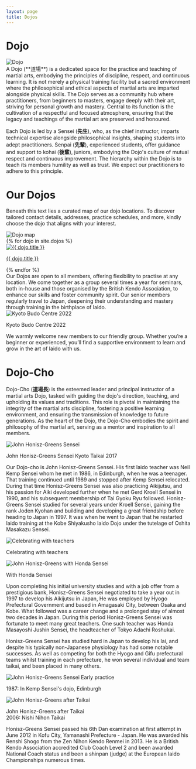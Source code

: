 ```yaml
---
layout: page
title: Dojos
---
```


# Dojo
<div class="image-container single-image-container">
    <img  id="dojo-image" src="../assets/images/dojo_s.png" alt="Dojo">
</div>
A Dojo (**道場**) is a dedicated space for the practice and teaching of martial arts, embodying the principles of discipline, respect, and continuous learning. It is not merely a physical training facility but a sacred environment where the philosophical and ethical aspects of martial arts are imparted alongside physical skills. The Dojo serves as a community hub where practitioners, from beginners to masters, engage deeply with their art, striving for personal growth and mastery. Central to its function is the cultivation of a respectful and focused atmosphere, ensuring that the legacy and teachings of the martial art are preserved and honoured.

Each Dojo is led by a Sensei (**先生**), who, as the chief instructor, imparts technical expertise alongside philosophical insights, shaping students into adept practitioners. Senpai (**先輩**), experienced students, offer guidance and support to kohai (**後輩**), juniors, embodying the Dojo's culture of mutual respect and continuous improvement. The hierarchy within the Dojo is to teach its members humility as well as trust. We expect our practitioners to adhere to this principle.

# Our Dojos
Beneath this text lies a curated map of our dojo locations. To discover tailored contact details, addresses, practice schedules, and more, kindly choose the dojo that aligns with your interest.

<div class="grid-dojos-map">
    <div class="grid-dojos-map-div">
        <img src="../assets/images/dojo_map.png" alt="Dojo map">
    </div>
    <div class="grid-dojos">
    {% for dojo in site.dojos %}
        <div class="image-with-caption-button">
            <a href="{{ dojo.url }}">
                <img src="../assets/images/dojos/{{ dojo.dojo-avatar }}" alt="{{ dojo.title }}">
                <p>{{ dojo.title }}</p>
            </a>
        </div>
    {% endfor %}
    </div>
</div>
Our Dojos are open to all members, offering flexibility to practise at any location. We come together as a group several times a year for seminars, both in-house and those organised by the British Kendo Association, to enhance our skills and foster community spirit. Our senior members regularly travel to Japan, deepening their understanding and mastery through training in the birthplace of Iaido.

<div class="image-container single-image-container">
    <img id="teachers-welcome" src="../assets/images/teachers-welcome.jpg" alt="Kyoto Budo Centre 2022">
    <p>Kyoto Budo Centre 2022</p>
</div>

We warmly welcome new members to our friendly group. Whether you’re a beginner or experienced, you’ll find a supportive environment to learn and grow in the art of Iaido with us.

# Dojo-Cho
Dojo-Cho (**道場長**) is the esteemed leader and principal instructor of a martial arts Dojo, tasked with guiding the dojo's direction, teaching, and upholding its values and traditions. This role is pivotal in maintaining the integrity of the martial arts discipline, fostering a positive learning environment, and ensuring the transmission of knowledge to future generations. As the heart of the Dojo, the Dojo-Cho embodies the spirit and philosophy of the martial art, serving as a mentor and inspiration to all members.

<div class="image-container single-image-container">
    <img id="dojo-cho" src="../assets/images/jhg_v48_edited.jpg" alt="John Honisz-Greens Sensei">
    <p>John Honisz-Greens Sensei Kyoto Taikai 2017</p>
</div>

Our Dojo-cho is John Honisz-Greens Sensei. His first Iaido teacher was Neil Kemp Sensei whom he met in 1986, in Edinburgh, when he was a teenager. That training continued until 1989 and stopped after Kemp Sensei relocated. During that time Honisz-Greens Sensei was also practicing Aikijutsu, and his passion for Aiki developed further when he met Gerd Kroell Sensei in 1990, and his subsequent membership of Tai Gyoku Ryu followed. Honisz-Greens Sensei studied for several years under Kroell Sensei, gaining the rank Joden Kyohan and building and developing a great friendship before heading to Japan in 1997. It was when he went to Japan that he restarted Iaido training at the Kobe Shiyakusho Iaido Dojo under the tutelage of Oshita Masakazu Sensei.

<div class="image-container grid-image-container">
    <div class="image-with-caption-item">
        <img src="../assets/images/giants.jpg" alt="Celebrating with teachers">
        <p>Celebrating with teachers</p>
    </div>
    <div class="image-with-caption-item">
        <img src="../assets/images/HondaJHG2014_sq.jpg" alt="John Honisz-Greens with Honda Sensei">
        <p>With Honda Sensei</p>
    </div>
</div>

Upon completing his initial university studies and with a job offer from a prestigious bank, Honisz-Greens Sensei negotiated to take a year out in 1997 to develop his Aikijutsu in Japan, He was employed by Hyogo Prefectural Government and based in Amagasaki City, between Osaka and Kobe. What followed was a career change and a prolonged stay of almost two decades in Japan. During this period Honisz-Greens Sensei was fortunate to meet many great teachers. One such teacher was Honda Masayoshi Jushin Sensei, the headteacher of Tokyo Adachi Roshukai.

Honisz-Greens Sensei has studied hard in Japan to develop his Iai, and despite his typically non-Japanese physiology has had some notable successes. As well as competing for both the Hyogo and Gifu prefectural teams whilst training in each prefecture, he won several individual and team taikai, and been placed in many others.

<div class="image-container grid-image-container">
    <div class="image-with-caption-item">
        <img src="../assets/images/jhg_v14_optimized.jpg" alt="John Honisz-Greens Sensei Early practice">
        <p>1987: In Kemp Sensei's dojo, Edinburgh</p>
    </div>
    <div class="image-with-caption-item">
        <img src="../assets/images/trophies.jpg" alt="John Honisz-Greens after Taikai">
        <p>John Honisz-Greens after Taikai<br>2006: Nishi Nihon Taikai</p>
    </div>
</div>

Honisz-Greens Sensei passed his 6th Dan examination at first attempt in June 2012 in Kofu City, Yamanashi Prefecture - Japan. He was awarded his Renshi Shogo from the Zen Nihon Kendo Renmei in 2013. He is a British Kendo Association accredited Club Coach Level 2 and been awarded National Coach status and been a shinpan (judge) at the European Iaido Championships numerous times.